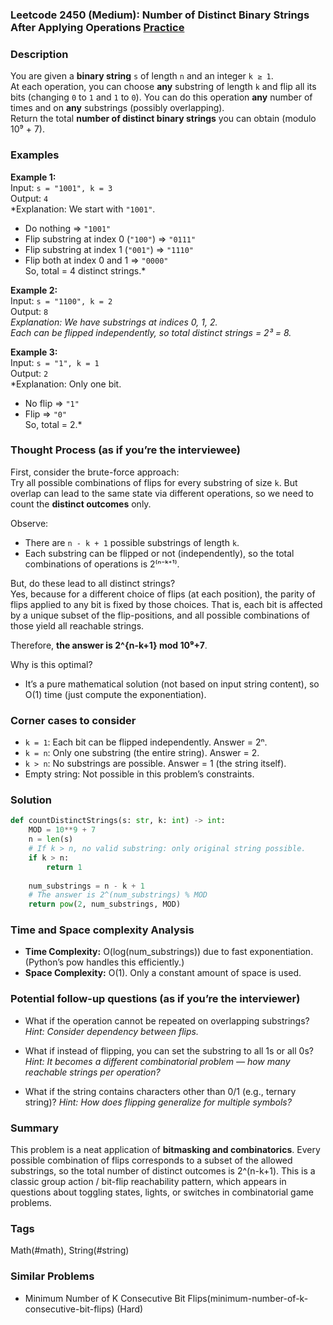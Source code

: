 ### Leetcode 2450 (Medium): Number of Distinct Binary Strings After Applying Operations [Practice](https://leetcode.com/problems/number-of-distinct-binary-strings-after-applying-operations)

### Description  
You are given a **binary string** `s` of length `n` and an integer `k ≥ 1`.  
At each operation, you can choose **any** substring of length `k` and flip all its bits (changing `0` to `1` and `1` to `0`). You can do this operation **any** number of times and on **any** substrings (possibly overlapping).  
Return the total **number of distinct binary strings** you can obtain (modulo 10⁹ + 7).

### Examples  

**Example 1:**  
Input: `s = "1001", k = 3`  
Output: `4`  
*Explanation: We start with `"1001"`.  
- Do nothing ⇒ `"1001"`  
- Flip substring at index 0 (`"100"`) ⇒ `"0111"`  
- Flip substring at index 1 (`"001"`) ⇒ `"1110"`  
- Flip both at index 0 and 1 ⇒ `"0000"`  
So, total = 4 distinct strings.*

**Example 2:**  
Input: `s = "1100", k = 2`  
Output: `8`  
*Explanation: We have substrings at indices 0, 1, 2.  
Each can be flipped independently, so total distinct strings = 2³ = 8.*

**Example 3:**  
Input: `s = "1", k = 1`  
Output: `2`  
*Explanation: Only one bit.  
- No flip ⇒ `"1"`  
- Flip ⇒ `"0"`  
So, total = 2.*

### Thought Process (as if you’re the interviewee)  
First, consider the brute-force approach:  
Try all possible combinations of flips for every substring of size `k`. But overlap can lead to the same state via different operations, so we need to count the **distinct outcomes** only.

Observe:
- There are `n - k + 1` possible substrings of length `k`.
- Each substring can be flipped or not (independently), so the total combinations of operations is 2⁽ⁿ⁻ᵏ⁺¹⁾.

But, do these lead to all distinct strings?  
Yes, because for a different choice of flips (at each position), the parity of flips applied to any bit is fixed by those choices. That is, each bit is affected by a unique subset of the flip-positions, and all possible combinations of those yield all reachable strings.

Therefore, **the answer is 2^{n-k+1} mod 10⁹+7**.

Why is this optimal?  
- It’s a pure mathematical solution (not based on input string content), so O(1) time (just compute the exponentiation).

### Corner cases to consider  
- `k = 1`: Each bit can be flipped independently. Answer = 2ⁿ.
- `k = n`: Only one substring (the entire string). Answer = 2.
- `k > n`: No substrings are possible. Answer = 1 (the string itself).
- Empty string: Not possible in this problem’s constraints.

### Solution

```python
def countDistinctStrings(s: str, k: int) -> int:
    MOD = 10**9 + 7
    n = len(s)
    # If k > n, no valid substring: only original string possible.
    if k > n:
        return 1
    
    num_substrings = n - k + 1
    # The answer is 2^(num_substrings) % MOD
    return pow(2, num_substrings, MOD)
```

### Time and Space complexity Analysis  

- **Time Complexity:** O(log(num_substrings)) due to fast exponentiation. (Python’s pow handles this efficiently.)
- **Space Complexity:** O(1). Only a constant amount of space is used.

### Potential follow-up questions (as if you’re the interviewer)  

- What if the operation cannot be repeated on overlapping substrings?
  *Hint: Consider dependency between flips.*

- What if instead of flipping, you can set the substring to all 1s or all 0s?
  *Hint: It becomes a different combinatorial problem — how many reachable strings per operation?*

- What if the string contains characters other than 0/1 (e.g., ternary string)?
  *Hint: How does flipping generalize for multiple symbols?*

### Summary
This problem is a neat application of **bitmasking and combinatorics**. Every possible combination of flips corresponds to a subset of the allowed substrings, so the total number of distinct outcomes is 2^(n-k+1). This is a classic group action / bit-flip reachability pattern, which appears in questions about toggling states, lights, or switches in combinatorial game problems.

### Tags
Math(#math), String(#string)

### Similar Problems
- Minimum Number of K Consecutive Bit Flips(minimum-number-of-k-consecutive-bit-flips) (Hard)